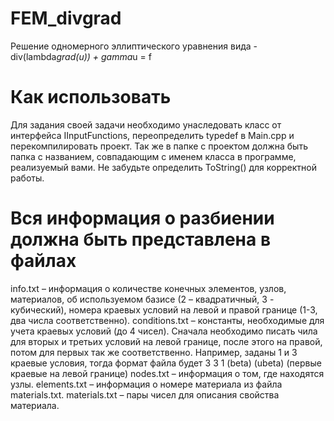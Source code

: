 # FEM_divgrad
Решение одномерного эллиптического уравнения вида -div(lambda*grad(u)) + gamma*u = f

# Как использовать
Для задания своей задачи необходимо унаследовать класс от интерфейса IInputFunctions, переопределить typedef в Main.cpp и перекомпилировать проект.
Так же в папке с проектом должна быть папка с названием, совпадающим с именем класса в программе, реализуемый вами. Не забудьте определить ToString() для корректной работы.

# Вся информация о разбиении должна быть представлена в файлах
info.txt – информация о количестве конечных элементов, узлов, материалов, об используемом базисе (2 – квадратичный, 3 - кубический), номера краевых условий на левой и правой границе (1-3, два числа соответственно).
conditions.txt – константы, необходимые для учета краевых условий (до 4 чисел). Сначала необходимо писать чила для вторых и третьих условий на левой границе, после этого на правой, потом для первых так же соответственно.
Например, заданы 1 и 3 краевые условия, тогда формат файла будет
3 3 1
(beta) (ubeta) (первые краевые на левой границе)
nodes.txt – информация о том, где находятся узлы.
elements.txt – информация о номере материала из файла materials.txt.
materials.txt – пары чисел для описания свойства материала.
